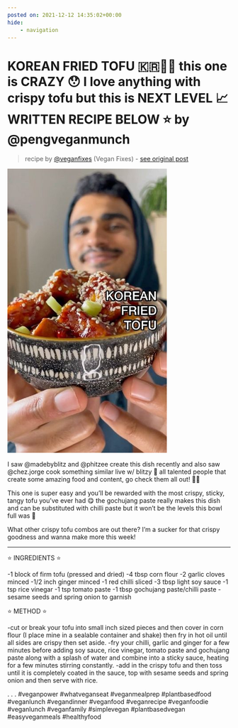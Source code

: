 ```yaml
---
posted on: 2021-12-12 14:35:02+00:00
hide:
    - navigation
---
```


# KOREAN FRIED TOFU 🇰🇷🥡🥢 this one is CRAZY 😯 I love anything with crispy tofu but this is NEXT LEVEL 📈 WRITTEN RECIPE BELOW ⭐️ by @pengveganmunch  

> recipe by [@veganfixes](https://www.instagram.com/veganfixes/) 
(Vegan Fixes) - [see original post](https://instagram.com/p/CXYuWSap2_I)

![](../img/veganfixes_12-12-2021_1412.png)


I saw @madebyblitz and @phitzee create this dish recently and also saw @chez.jorge cook something similar live w/ blitzy 👀 all talented people that create some amazing food and content, go check them all out! 👏🏾 

This one is super easy and you’ll be rewarded with the most crispy, sticky, tangy tofu you’ve ever had 😋 the gochujang paste really makes this dish and can be substituted with chilli paste but it won’t be the levels this bowl full was 👀 

What other crispy tofu combos are out there? I’m a sucker for that crispy goodness and wanna make more this week!
_____________________________ 

⭐️ INGREDIENTS ⭐️ 

-1 block of firm tofu (pressed and dried)
-4 tbsp corn flour
-2 garlic cloves minced
-1/2 inch ginger minced
-1 red chilli sliced
-3 tbsp light soy sauce
-1 tsp rice vinegar
-1 tsp tomato paste
-1 tbsp gochujang paste/chilli paste
-sesame seeds and spring onion to garnish 

⭐️ METHOD ⭐️ 

-cut or break your tofu into small inch sized pieces and then cover in corn flour (I place mine in a sealable container and shake) then fry in hot oil until all sides are crispy then set aside.
-fry your chilli, garlic and ginger for a few minutes before adding soy sauce, rice vinegar, tomato paste and gochujang paste along with a splash of water and combine into a sticky sauce, heating for a few minutes stirring constantly.
-add in the crispy tofu and then toss until it is completely coated in the sauce, top with sesame seeds and spring onion and then serve with rice. 

.
.
.
\#veganpower \#whatveganseat \#veganmealprep \#plantbasedfood \#veganlunch \#vegandinner \#veganfood \#veganrecipe \#veganfoodie \#veganlunch \#veganfamily \#simplevegan \#plantbasedvegan \#easyveganmeals \#healthyfood 